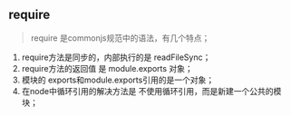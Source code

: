 ## require 
> require 是commonjs规范中的语法，有几个特点；
1. require方法是同步的，内部执行的是 readFileSync；
2. require方法的返回值 是 module.exports 对象；
3. 模块的 exports和module.exports引用的是一个对象；
4. 在node中循环引用的解决方法是 不使用循环引用，而是新建一个公共的模块；

